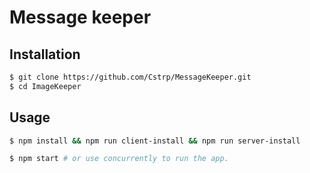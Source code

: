 # Message keeper

## Installation

```sh
$ git clone https://github.com/Cstrp/MessageKeeper.git
$ cd ImageKeeper
```

## Usage

```sh
$ npm install && npm run client-install && npm run server-install

$ npm start # or use concurrently to run the app.
```
